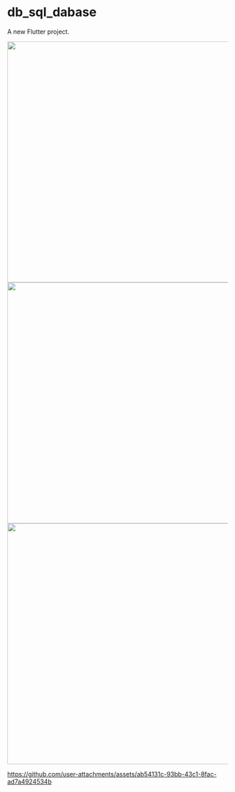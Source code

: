 # db_sql_dabase

A new Flutter project.

 <img  height= "550" src="https://github.com/user-attachments/assets/c2c4bc1c-d24a-4972-9500-d643b8e3591e"  />


<div>
   <img  height= "550" src="https://github.com/user-attachments/assets/b27a923c-59b4-4f84-96f8-9dbc1ca52622"  />
   <img  height= "550" src="https://github.com/user-attachments/assets/c4adab02-a005-4eaf-acb5-441b4c9d9466"  />
 

https://github.com/user-attachments/assets/ab54131c-93bb-43c1-8fac-ad7a4924534b


</div>

